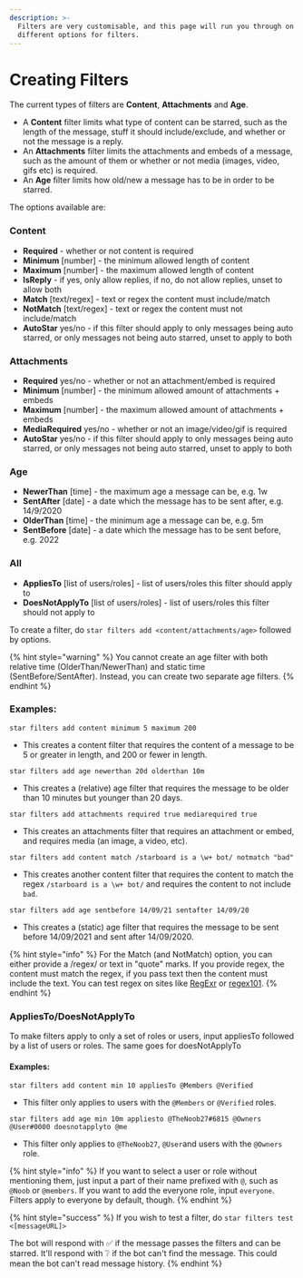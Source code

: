 ```yaml
---
description: >-
  Filters are very customisable, and this page will run you through on the many
  different options for filters.
---
```


# Creating Filters

The current types of filters are **Content**, **Attachments** and **Age**.

* A **Content** filter limits what type of content can be starred, such as the length of the message, stuff it should include/exclude, and whether or not the message is a reply.
* An **Attachments** filter limits the attachments and embeds of a message, such as the amount of them or whether or not media (images, video, gifs etc) is required.
* An **Age** filter limits how old/new a message has to be in order to be starred.

The options available are:

### Content

* **Required** - whether or not content is required
* **Minimum** \[number] - the minimum allowed length of content
* **Maximum** \[number] - the maximum allowed length of content
* **IsReply** - if yes, only allow replies, if no, do not allow replies, unset to allow both
* **Match** \[text/regex] - text or regex the content must include/match
* **NotMatch** \[text/regex] - text or regex the content must not include/match
* **AutoStar** yes/no - if this filter should apply to only messages being auto starred, or only messages not being auto starred, unset to apply to both

### Attachments

* **Required** yes/no - whether or not an attachment/embed is required
* **Minimum** \[number] - the minimum allowed amount of attachments + embeds
* **Maximum** \[number] - the maximum allowed amount of attachments + embeds
* **MediaRequired** yes/no - whether or not an image/video/gif is required
* **AutoStar** yes/no - if this filter should apply to only messages being auto starred, or only messages not being auto starred, unset to apply to both

### Age

* **NewerThan** \[time] - the maximum age a message can be, e.g. 1w
* **SentAfter** \[date] - a date which the message has to be sent after, e.g. 14/9/2020
* **OlderThan** \[time] - the minimum age a message can be, e.g. 5m
* **SentBefore** \[date] - a date which the message has to be sent before, e.g. 2022

### All

* **AppliesTo** \[list of users/roles] - list of users/roles this filter should apply to
* **DoesNotApplyTo** \[list of users/roles] - list of users/roles this filter should not apply to

To create a filter, do `star filters add <content/attachments/age>` followed by options.

{% hint style="warning" %}
You cannot create an age filter with both relative time (OlderThan/NewerThan) and static time (SentBefore/SentAfter). Instead, you can create two separate age filters.
{% endhint %}

### Examples:

`star filters add content minimum 5 maximum 200`

* This creates a content filter that requires the content of a message to be 5 or greater in length, and 200 or fewer in length.

`star filters add age newerthan 20d olderthan 10m`

* This creates a (relative) age filter that requires the message to be older than 10 minutes but younger than 20 days.

`star filters add attachments required true mediarequired true`

* This creates an attachments filter that requires an attachment or embed, and requires media (an image, a video, etc).

`star filters add content match /starboard is a \w+ bot/ notmatch "bad"`

* This creates another content filter that requires the content to match the regex `/starboard is a \w+ bot/` and requires the content to not include `bad`.

`star filters add age sentbefore 14/09/21 sentafter 14/09/20`

* This creates a (static) age filter that requires the message to be sent before 14/09/2021 and sent after 14/09/2020.

{% hint style="info" %}
For the Match (and NotMatch) option, you can either provide a /regex/ or text in "quote" marks. If you provide regex, the content must match the regex, if you pass text then the content must include the text. You can test regex on sites like [RegExr](https://regexr.com) or [regex101](https://regex101.com).
{% endhint %}

### AppliesTo/DoesNotApplyTo

To make filters apply to only a set of roles or users, input appliesTo followed by a list of users or roles. The same goes for doesNotApplyTo

#### Examples:

`star filters add content min 10 appliesTo @Members @Verified`

* This filter only applies to users with the `@Members` or `@Verified` roles.

`star filters add age min 10m appliesto @TheNoob27#6815 @Owners @User#0000 doesnotapplyto @me`

* This filter only applies to `@TheNoob27`, `@User`and users with the `@Owners` role.

{% hint style="info" %}
If you want to select a user or role without mentioning them, just input a part of their name prefixed with `@`, such as `@Noob` or `@members`. If you want to add the everyone role, input `everyone`. Filters apply to everyone by default, though.
{% endhint %}

{% hint style="success" %}
If you wish to test a filter, do `star filters test <[messageURL]>`

The bot will respond with ✅ if the message passes the filters and can be starred. It'll respond with ❔ if the bot can't find the message. This could mean the bot can't read message history.
{% endhint %}
